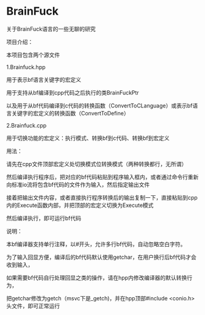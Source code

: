 # BrainFuck
关于BrainFuck语言的一些无聊的研究

项目介绍：

本项目包含两个源文件

1.Brainfuck.hpp

  用于表示bf语言关键字的宏定义
  
  用于支持从bf编译到cpp代码之后执行的类BrainFuckPtr
  
  以及用于从bf代码编译到c代码的转换函数（ConvertToCLanguage）或表示bf语言关键字的宏定义的转换函数（ConvertToDefine）
  
2.Brainfuck.cpp

  用于切换功能的宏定义：执行模式、转换bf到c代码、转换bf到宏定义

用法：

  请先在cpp文件顶部宏定义处切换模式位转换模式（两种转换都行，无所谓）
    
  然后编译执行程序后，把对应的bf代码粘贴到程序输入框内，或者通过命令行重新向标准io流将包含bf代码的文件作为输入，然后指定输出文件
    
  接着把输出文件内容，或者直接执行程序转换后的输出复制一下，直接粘贴到cpp内的Execute函数内部，并把顶部的宏定义切换为Execute模式

  然后编译执行，即可运行bf代码

说明：

  本bf编译器支持单行注释，以#开头，允许多行bf代码，自动忽略空白字符。

  为了输入回显方便，编译后的bf代码默认使用getchar，在用户换行后bf代码才会收到输入，
  
  如果需要bf代码自行处理回显之类的操作，请在hpp内修改编译器的默认转换行为，
  
  把getchar修改为getch（msvc下是_getch)，并在hpp顶部#include <conio.h>头文件，即可正常运行

